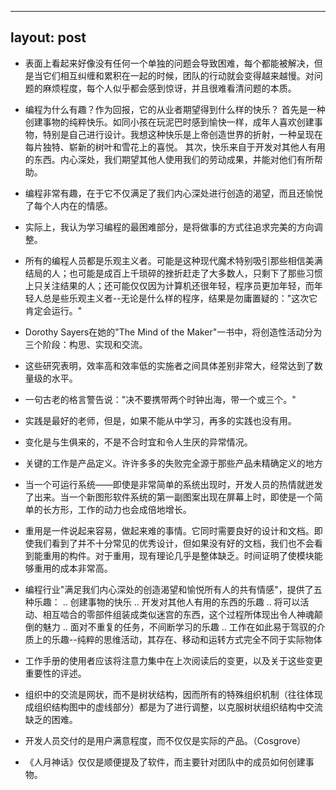 ---
layout: post
----

- 表面上看起来好像没有任何一个单独的问题会导致困难，每个都能被解决，但是当它们相互纠缠和累积在一起的时候，团队的行动就会变得越来越慢。对问题的麻烦程度，每个人似乎都会感到惊讶，并且很难看清问题的本质。

- 编程为什么有趣？作为回报，它的从业者期望得到什么样的快乐？ 首先是一种创建事物的纯粹快乐。如同小孩在玩泥巴时感到愉快一样，成年人喜欢创建事物，特别是自己进行设计。我想这种快乐是上帝创造世界的折射，一种呈现在每片独特、崭新的树叶和雪花上的喜悦。
其次，快乐来自于开发对其他人有用的东西。内心深处，我们期望其他人使用我们的劳动成果，并能对他们有所帮助。

- 编程非常有趣，在于它不仅满足了我们内心深处进行创造的渴望，而且还愉悦了每个人内在的情感。

- 实际上，我认为学习编程的最困难部分，是将做事的方式往追求完美的方向调整。

- 所有的编程人员都是乐观主义者。可能是这种现代魔术特别吸引那些相信美满结局的人；也可能是成百上千琐碎的挫折赶走了大多数人，只剩下了那些习惯上只关注结果的人；还可能仅仅因为计算机还很年轻，程序员更加年轻，而年轻人总是些乐观主义者--无论是什么样的程序，结果是勿庸置疑的："这次它肯定会运行。"

- Dorothy Sayers在她的"The Mind of the Maker"一书中，将创造性活动分为三个阶段：构思、实现和交流。

- 这些研究表明，效率高和效率低的实施者之间具体差别非常大，经常达到了数量级的水平。

- 一句古老的格言警告说："决不要携带两个时钟出海，带一个或三个。"

- 实践是最好的老师，但是，如果不能从中学习，再多的实践也没有用。

- 变化是与生俱来的，不是不合时宜和令人生厌的异常情况。

- 关键的工作是产品定义。许许多多的失败完全源于那些产品未精确定义的地方

- 当一个可运行系统——即使是非常简单的系统出现时，开发人员的热情就迸发了出来。当一个新图形软件系统的第一副图案出现在屏幕上时，即使是一个简单的长方形，工作的动力也会成倍地增长。

- 重用是一件说起来容易，做起来难的事情。它同时需要良好的设计和文档。即使我们看到了并不十分常见的优秀设计，但如果没有好的文档，我们也不会看到能重用的构件。对于重用，现有理论几乎是整体缺乏。时间证明了使模块能够重用的成本非常高。

- 编程行业"满足我们内心深处的创造渴望和愉悦所有人的共有情感"，提供了五种乐趣： .. 创建事物的快乐 .. 开发对其他人有用的东西的乐趣 .. 将可以活动、相互啮合的零部件组装成类似迷宫的东西，这个过程所体现出令人神魂颠倒的魅力 .. 面对不重复的任务，不间断学习的乐趣 .. 工作在如此易于驾驭的介质上的乐趣--纯粹的思维活动，其存在、移动和运转方式完全不同于实际物体

- 工作手册的使用者应该将注意力集中在上次阅读后的变更，以及关于这些变更重要性的评述。

- 组织中的交流是网状，而不是树状结构，因而所有的特殊组织机制（往往体现成组织结构图中的虚线部分）都是为了进行调整，以克服树状组织结构中交流缺乏的困难。

- 开发人员交付的是用户满意程度，而不仅仅是实际的产品。（Cosgrove）

- 《人月神话》仅仅是顺便提及了软件，而主要针对团队中的成员如何创建事物。